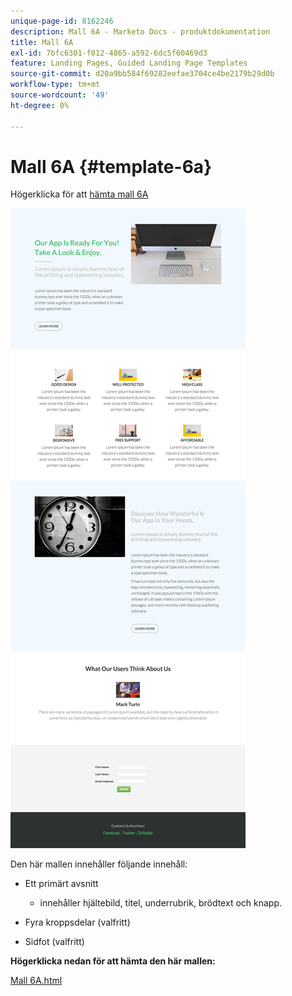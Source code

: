 ```yaml
---
unique-page-id: 8162246
description: Mall 6A - Marketo Docs - produktdokumentation
title: Mall 6A
exl-id: 7bfc6301-f012-4865-a592-6dc5f60469d3
feature: Landing Pages, Guided Landing Page Templates
source-git-commit: d20a9bb584f69282eefae3704ce4be2179b29d0b
workflow-type: tm+mt
source-wordcount: '49'
ht-degree: 0%

---
```


# Mall 6A {#template-6a}

Högerklicka för att [hämta mall 6A](https://experienceleague.adobe.com/landing/marketo/lp-templates/template-6a.html?lang=sv-SE)

![](assets/image2015-6-29-16-3a14-3a11.png)

Den här mallen innehåller följande innehåll:

* Ett primärt avsnitt

   * innehåller hjältebild, titel, underrubrik, brödtext och knapp.

* Fyra kroppsdelar (valfritt)
* Sidfot (valfritt)

**Högerklicka nedan för att hämta den här mallen:**

[Mall 6A.html](https://experienceleague.adobe.com/landing/marketo/lp-templates/template-6a.html?lang=sv-SE)
